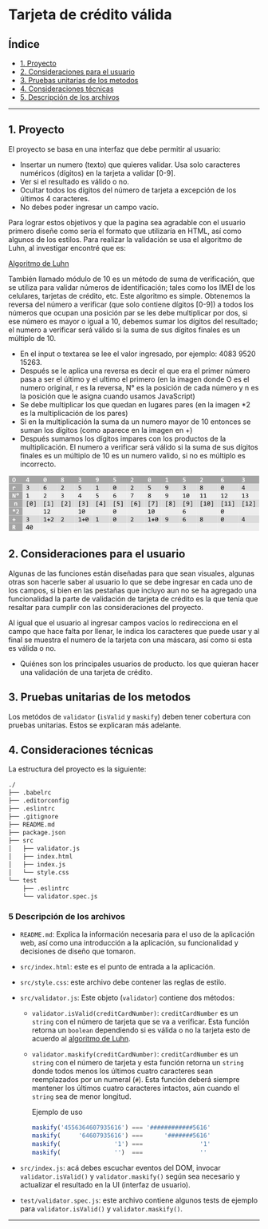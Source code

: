 # Tarjeta de crédito válida

## Índice

* [1. Proyecto](#1-proyecto)
* [2. Consideraciones para el usuario](#2-consideraciones-para-el-usuario)
* [3. Pruebas unitarias de los metodos](#3-pruebas-unitarias-de-los-metodos)
* [4. Consideraciones técnicas](#4-consideraciones-técnicas)
* [5. Descripción de los archivos](#5-descripción-de-los-archivos)

***

## 1. Proyecto

El proyecto se basa en una interfaz que debe permitir al usuario:

* Insertar un numero (texto) que quieres validar. Usa solo caracteres numéricos
  (dígitos) en la tarjeta a validar [0-9].  
* Ver si el resultado es válido o no.  
* Ocultar todos los dígitos del número de tarjeta a excepción de los últimos
  4 caracteres.  
* No debes poder ingresar un campo vacío.

Para lograr estos objetivos y que la pagina sea agradable con el usuario primero diseñe como sería el formato que utilizaría en HTML, así como algunos de los estilos. 
Para realizar la validación se usa el algoritmo de Luhn, al investigar encontré que es:

[Algoritmo de Luhn](https://en.wikipedia.org/wiki/Luhn_algorithm)

También llamado módulo de 10 es un método de suma de verificación, que se utiliza para validar números de identificación; tales como los IMEI de los celulares, tarjetas de crédito, etc.
Este algoritmo es simple. Obtenemos la reversa del número a verificar (que solo contiene dígitos [0-9]) a todos los números que ocupan una posición par se les debe multiplicar por dos, si ese número es mayor o igual a 10, debemos sumar los dígitos del resultado; el numero a verificar será válido si la suma de sus dígitos finales es un múltiplo de 10.

* En el input o textarea se lee el valor ingresado, por ejemplo: 4083 9520 15263.
* Después se le aplica una reversa es decir el que era el primer número pasa a ser el último y el ultimo el primero (en la imagen donde O es el numero original, r es la reversa, N° es la posición de cada número y n es la posición que le asigna cuando usamos JavaScript) 
* Se debe multiplicar los que quedan en lugares pares (en la imagen *2 es la multiplicación de los pares)
* Si en la multiplicación la suma da un numero mayor de 10 entonces se suman los dígitos (como aparece en la imagen en +)
* Después sumamos los dígitos impares con los productos de la multiplicación. El numero a verificar será válido si la suma de sus dígitos finales es un múltiplo de 10 es un numero valido, si no es múltiplo es incorrecto.

![gráfica de algoritmo de Luhn](./AlgoritmoLuhn.png)

## 2. Consideraciones para el usuario

Algunas de las funciones están diseñadas para que sean visuales, algunas otras son hacerle saber al usuario lo que se debe ingresar en cada uno de los campos, si bien en las pestañas que incluyo aun no se ha agregado una funcionalidad la parte de validación de tarjeta de crédito es la que tenía que resaltar para cumplir con las consideraciones del proyecto.

Al igual que el usuario al ingresar campos vacíos lo redirecciona en el campo que hace falta por llenar, le indica los caracteres que puede usar y al final se muestra el numero de la tarjeta con una máscara, así como si esta es válida o no.

* Quiénes son los principales usuarios de producto. los que quieran hacer una validación de una tarjeta de crédito.

## 3. Pruebas unitarias de los metodos

Los metódos de `validator` (`isValid` y `maskify`) deben tener cobertura con
pruebas unitarias. Estos se explicaran más adelante.

## 4. Consideraciones técnicas

La estructura del proyecto es la siguiente:

```text
./
├── .babelrc
├── .editorconfig
├── .eslintrc
├── .gitignore
├── README.md
├── package.json
├── src
│   ├── validator.js
│   ├── index.html
│   ├── index.js
│   └── style.css
└── test
    ├── .eslintrc
    └── validator.spec.js
```

### 5 Descripción de los archivos

* `README.md`: Explica la información necesaria para el uso de la aplicación
  web, así como una introducción a la aplicación, su funcionalidad y decisiones de
  diseño que tomaron.
* `src/index.html`: este es el punto de entrada a la aplicación.
* `src/style.css`: este archivo debe contener las reglas de estilo.
* `src/validator.js`: Este objeto (`validator`) contiene dos
  métodos:
  - `validator.isValid(creditCardNumber)`: `creditCardNumber` es un `string`
     con el número de tarjeta que se va a verificar. Esta función retorna
     un `boolean` dependiendo si es válida o no la tarjeta esto de acuerdo al [algoritmo de Luhn](https://en.wikipedia.org/wiki/Luhn_algorithm).
  - `validator.maskify(creditCardNumber)`: `creditCardNumber` es un `string` con
    el número de tarjeta y esta función retorna un `string` donde todos menos
    los últimos cuatro caracteres sean reemplazados por un numeral (`#`).
    Esta función deberá siempre mantener los últimos cuatro caracteres
    intactos, aún cuando el `string` sea de menor longitud.

    Ejemplo de uso

    ```js
    maskify('4556364607935616') === '############5616'
    maskify(     '64607935616') ===      '#######5616'
    maskify(               '1') ===                '1'
    maskify(               '')  ===                ''
    ```

* `src/index.js`: acá debes escuchar eventos del DOM, invocar
  `validator.isValid()` y `validator.maskify()` según sea necesario y
  actualizar el resultado en la UI (interfaz de usuario).
* `test/validator.spec.js`: este archivo contiene algunos tests de ejemplo para `validator.isValid()` y `validator.maskify()`.

***
